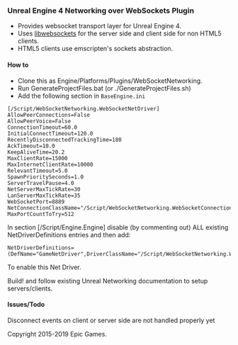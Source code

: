 ### Unreal Engine 4 Networking over WebSockets Plugin

- Provides websocket transport layer for Unreal Engine 4.
- Uses [libwebsockets](http://libwebsockets.org) for the server side and client side for non HTML5 clients.
- HTML5 clients use emscripten's sockets abstraction.

#### How to

- Clone this as Engine/Platforms/Plugins/WebSocketNetworking.
- Run GenerateProjectFiles.bat (or ./GenerateProjectFiles.sh)
- Add the following section in `BaseEngine.ini`
```
[/Script/WebSocketNetworking.WebSocketNetDriver]
AllowPeerConnections=False
AllowPeerVoice=False
ConnectionTimeout=60.0
InitialConnectTimeout=120.0
RecentlyDisconnectedTrackingTime=180
AckTimeout=10.0
KeepAliveTime=20.2
MaxClientRate=15000
MaxInternetClientRate=10000
RelevantTimeout=5.0
SpawnPrioritySeconds=1.0
ServerTravelPause=4.0
NetServerMaxTickRate=30
LanServerMaxTickRate=35
WebSocketPort=8889
NetConnectionClassName="/Script/WebSocketNetworking.WebSocketConnection"
MaxPortCountToTry=512
```
In section [/Script/Engine.Engine] disable (by commenting out) ALL existing NetDriverDefinitions entries and then add:
```
NetDriverDefinitions=(DefName="GameNetDriver",DriverClassName="/Script/WebSocketNetworking.WebSocketNetDriver",DriverClassNameFallback="/Script/WebSocketsNetworking.IpNetDriver")
```
To enable this Net Driver.

Build! and follow existing Unreal Networking documentation to setup servers/clients.

#### Issues/Todo

Disconnect events on client or server side are not handled properly yet

Copyright 2015-2019 Epic Games.
